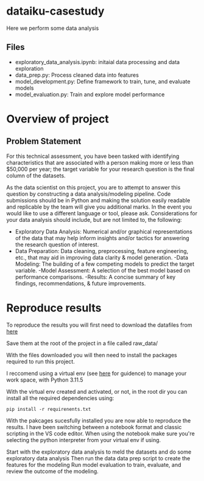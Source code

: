 # dataiku-casestudy

Here we perform some data analysis

## Files
- exploratory_data_analysis.ipynb: initaial data processing and data exploration
- data_prep.py: Process cleaned data into features
- model_development.py: Define framework to train, tune, and evaluate models
- model_evaluation.py: Train and explore model performance

# Overview of project

## Problem Statement

For this technical assessment, you have been tasked with identifying characteristics that are
associated with a person making more or less than $50,000 per year; the target variable for
your research question is the final column of the datasets.

As the data scientist on this project, you are to attempt to answer this question by constructing a
data analysis/modeling pipeline. Code submissions should be in Python and making the solution
easily readable and replicable by the team will give you additional marks. In the event you would
like to use a different language or tool, please ask. Considerations for your data analysis should
include, but are not limited to, the following:

- Exploratory Data Analysis: Numerical and/or graphical representations of the data that
may help inform insights and/or tactics for answering the research question of interest.
- Data Preparation: Data cleaning, preprocessing, feature engineering, etc., that may aid
in improving data clarity & model generation.
-Data Modeling: The building of a few competing models to predict the target variable.
-Model Assessment: A selection of the best model based on performance comparisons.
-Results: A concise summary of key findings, recommendations, & future improvements.

# Reproduce results

To reproduce the results you will first need to download the datafiles from [here](https://drive.google.com/drive/folders/1PPsjCoM130k3n3V4roq-yF74jkPjkVd7)

Save them at the root of the project in a file called raw_data/

With the files downloaded you will then need to install the packages required to run this project.

I reccomend using a virtual env (see [here](https://docs.python.org/3/library/venv.html) for guidence) to manage your work space, with Python 3.11.5

With the virtual env created and activated, or not, in the root dir you can install all the required dependencies using:

`pip install -r requirenents.txt`

With the pakcages sucesfully installed you are now able to reproduce the results. I have been switching between a notebook format and classic scripting in the VS code editor. When using the notebook make sure you're selecting the python interpreter from your virtual env if using. 




Start with the exploratory data analysis to meld the datasets and do some exploratory data analysis
Then run the data data prep script to create the features for the modeling
Run model evaluation to train, evaluate, and review the outcome of the modeling.

